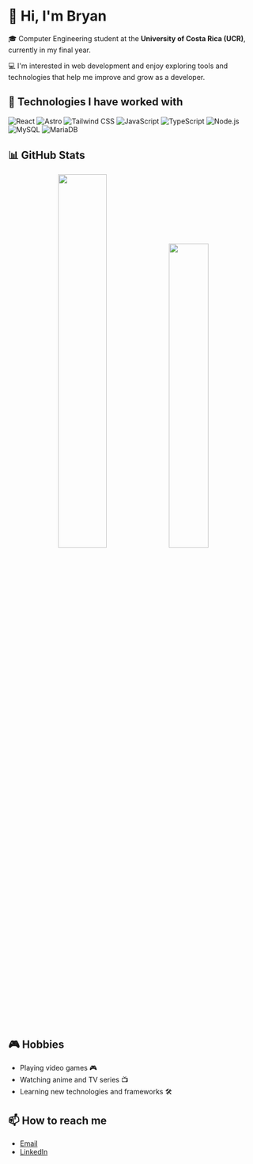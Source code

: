 # 👋 Hi, I'm Bryan

🎓 Computer Engineering student at the **University of Costa Rica (UCR)**, currently in my final year.

💻 I'm interested in web development and enjoy exploring tools and technologies that help me improve and grow as a developer.

## 🚀 Technologies I have worked with

![React](https://img.shields.io/badge/React-20232A?style=for-the-badge&logo=react&logoColor=61DAFB)
![Astro](https://img.shields.io/badge/Astro-000000?style=for-the-badge&logo=astro&logoColor=white)
![Tailwind CSS](https://img.shields.io/badge/Tailwind_CSS-06B6D4?style=for-the-badge&logo=tailwindcss&logoColor=white)
![JavaScript](https://img.shields.io/badge/JavaScript-F7DF1E?style=for-the-badge&logo=javascript&logoColor=black)
![TypeScript](https://img.shields.io/badge/TypeScript-3178C6?style=for-the-badge&logo=typescript&logoColor=white)
![Node.js](https://img.shields.io/badge/Node.js-339933?style=for-the-badge&logo=nodedotjs&logoColor=white)
![MySQL](https://img.shields.io/badge/MySQL-4479A1?style=for-the-badge&logo=mysql&logoColor=white)
![MariaDB](https://img.shields.io/badge/MariaDB-003545?style=for-the-badge&logo=mariadb&logoColor=white)

## 📊 GitHub Stats

<p align="center">
  <img src="https://github-readme-stats.vercel.app/api?username=Bryancs12&show_icons=true&theme=tokyonight" width="44%" />
  <img src="https://github-readme-stats.vercel.app/api/top-langs/?username=Bryancs12&layout=compact&theme=tokyonight" width="39.7%" />
</p>



## 🎮 Hobbies
- Playing video games 🎮
- Watching anime and TV series 📺
- Learning new technologies and frameworks 🛠️

## 📫 How to reach me
-  [Email](bryancors.12@gmail.com)
-  [LinkedIn](https://www.linkedin.com/in/bryan-cortes-130a92244/)
